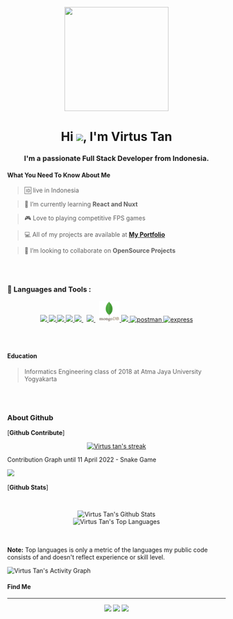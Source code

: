 <p align="center">
<img src="https://i.imgur.com/jDSrnEU.jpg" width="240" height="240"/>
</p>
<h1 align="center">Hi <img src="https://raw.githubusercontent.com/MartinHeinz/MartinHeinz/master/wave.gif" width="30" />, I'm Virtus Tan</h1>
<h3 align="center">I'm a passionate Full Stack Developer from Indonesia.</h3>



#### What You Need To Know About Me
> 🆔 live in Indonesia

> 🌱 I’m currently learning **React and Nuxt**

> 🎮 Love to playing competitive FPS games

> 💻 All of my projects are available at **[My Portfolio](https://virtustan.github.io)**

> 👯 I’m looking to collaborate on **OpenSource Projects**

    
<br/>
<br/>

### 🔎 Languages and Tools :

<p align="center"> 
<!--     <a href="https://www.java.com" target="_blank"> <img src="https://img.icons8.com/color/48/000000/java-coffee-cup-logo.png"/> </a> -->
<!--     <a href="https://reactjs.org/" target="_blank"> <img src="https://img.icons8.com/color/48/000000/react-native.png"/> </a> -->
    <a href="https://developer.mozilla.org/en-US/docs/Web/JavaScript" target="_blank"> <img src="https://img.icons8.com/color/48/000000/javascript.png"/> </a> 
    <a href="https://www.w3.org/html/" target="_blank"> <img src="https://img.icons8.com/color/48/000000/html-5.png"/> </a> 
    <a href="https://www.w3schools.com/css/" target="_blank"> <img src="https://img.icons8.com/color/48/000000/css3.png"/> </a> 
    <a href="https://getbootstrap.com" target="_blank"> <img src="https://img.icons8.com/color/48/000000/bootstrap.png"/> </a> 
    <a style="padding-right:8px;" href="https://nodejs.org" target="_blank"> <img src="https://img.icons8.com/color/48/000000/nodejs.png"/> </a> 
    <a style="padding-right:8px;" href="https://www.mysql.com/" target="_blank"> <img src="https://img.icons8.com/fluent/50/000000/mysql-logo.png"/> </a>
    <a href="https://www.mongodb.com/" target="_blank"> <img src="https://raw.githubusercontent.com/devicons/devicon/master/icons/mongodb/mongodb-original-wordmark.svg" alt="mongodb" width="48" height="48"/> </a> 
    <a href="https://firebase.google.com/" target="_blank"> <img src="https://img.icons8.com/color/48/000000/firebase.png"/> </a> 
    <a href="https://postman.com" target="_blank"> <img src="https://www.vectorlogo.zone/logos/getpostman/getpostman-icon.svg" alt="postman" width="45" height="45"/> </a>   
<!--     <a href="https://git-lfs.github.com/" target="_blank"> <img src="https://avatars.githubusercontent.com/u/20246716?s=280&v=4" width="48" height="48"/> </a>  -->
    <a href="https://nuxtjs.org" target="_blank"> <img src="https://pbs.twimg.com/profile_images/1438501794754142212/_SXc-Z_h.jpg" alt="express" width="40" height="40"/> </a>
</p>

<br/>
<br/>
    
#### Education
> Informatics Engineering class of 2018 at Atma Jaya University Yogyakarta

<br/>
<br/>
    
### About Github 

[**Github Contribute**]

<p align="center">
    <a href="https://github.com/SubhamRaoniar28/github-readme-streak-stats">
        <img title="🔥 Get streak stats for your profile at git.io/streak-stats" alt="Virtus tan's streak" src="http://github-readme-streak-stats.herokuapp.com?user=Virtustan&theme=gruvbox&hide_border=true&date_format=j%20M%5B%20Y%5D"/>
    </a>
</p>

Contribution Graph until 11 April 2022 - Snake Game

![](https://github.com/virtustan/virtustan/blob/main/virtus.svg)
    
[**Github Stats**]

<br/>
    <p align="center">
    <img alt="Virtus Tan's Github Stats" src="https://github-readme-stats.vercel.app/api?username=virtustan&show_icons=true&count_private=true&theme=react&hide_border=true&bg_color=0D1117" />
        <br/>
    <img alt="Virtus Tan's Top Languages" src="https://github-readme-stats.vercel.app/api/top-langs/?username=virtustan&langs_count=8&count_private=true&layout=compact&theme=react&hide_border=true&bg_color=0D1117" />
    </p>
  <br/><br/>
  <b>Note:</b> Top languages is only a metric of the languages my public code consists of and doesn't reflect experience or skill level.

<br/>

<img alt="Virtus Tan's Activity Graph" src="https://activity-graph.herokuapp.com/graph?username=virtustan&bg_color=0D1117&color=5BCDEC&line=5BCDEC&point=FFFFFF&hide_border=true" /></a>


#### Find Me
-------------
<p align="center">
    <a href = "https://www.linkedin.com/in/virtus-tan-186237183/"><img src="https://img.icons8.com/fluent/48/000000/linkedin.png"/></a>
    <a href = "https://twitter.com/Virtus_Tan/"><img src="https://img.icons8.com/fluent/48/000000/twitter.png"/></a>
    <a href = "https://www.instagram.com/virtustan/"><img src="https://img.icons8.com/fluent/48/000000/instagram-new.png"/></a>
</p>


